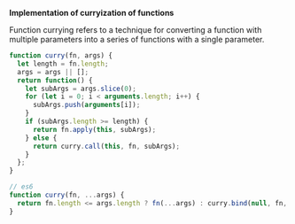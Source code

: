 **Implementation of curryization of functions**

Function currying refers to a technique for converting a function with multiple parameters into a series of functions with a single parameter.

```javascript
function curry(fn, args) {
  let length = fn.length;
  args = args || [];
  return function() {
    let subArgs = args.slice(0);
    for (let i = 0; i < arguments.length; i++) {
      subArgs.push(arguments[i]);
    }
    if (subArgs.length >= length) {
      return fn.apply(this, subArgs);
    } else {
      return curry.call(this, fn, subArgs);
    }
  };
}

// es6
function curry(fn, ...args) {
  return fn.length <= args.length ? fn(...args) : curry.bind(null, fn, ...args);
}
```

